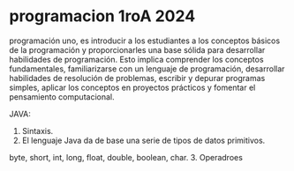 # programacion 1roA 2024
programación uno, es introducir a los estudiantes a los conceptos básicos de la programación y proporcionarles una base sólida para desarrollar habilidades de programación. Esto implica comprender los conceptos fundamentales, familiarizarse con un lenguaje de programación, desarrollar habilidades de resolución de problemas, escribir y depurar programas simples, aplicar los conceptos en proyectos prácticos y fomentar el pensamiento computacional.

JAVA:
1. Sintaxis.
2. El lenguaje Java da de base una serie de tipos de datos primitivos.

byte,
short,
int,
long,
float,
double,
boolean,
char.
3. Operadroes

